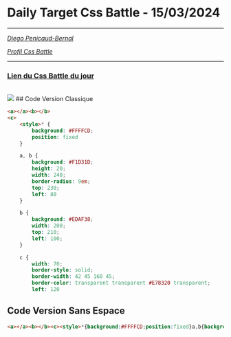 # Daily Target Css Battle - 15/03/2024

<hr>

[<em>Diego Penicaud-Bernal</em>](https://github.com/Diego-PB)

[<em>Profil Css Battle</em>](https://cssbattle.dev/player/diegopb)

<hr>

### [Lien du Css Battle du jour](https://cssbattle.dev/play/IBVI7qzZY5XqxcJGKU0q)

<br>
<img src="https://firebasestorage.googleapis.com/v0/b/cssbattleapp.appspot.com/o/user%2Fummd3POvEDfFyeFvVdOMG3OOrwE2%2Ftargets%2Ftarget_qfgJ5qA@2x.png?alt=media">
## Code Version Classique

```html
<a></a><b></b>
<c>
    <style>* {
        background: #FFFFCD;
        position: fixed
    }

    a, b {
        background: #F1D31D;
        height: 20;
        width: 240;
        border-radius: 9em;
        top: 230;
        left: 80
    }

    b {
        background: #EDAF38;
        width: 200;
        top: 210;
        left: 100;
    }

    c {
        width: 70;
        border-style: solid;
        border-width: 42 45 160 45;
        border-color: transparent transparent #E78320 transparent;
        left: 120
```

## Code Version Sans Espace

```html
<a></a><b></b><c><style>*{background:#FFFFCD;position:fixed}a,b{background:#F1D31D;height:20;width:240;border-radius:9em;top:230;left:80}b{background:#EDAF38;width:200;top:210;left:100;}c{width:70;border-style:solid;border-width:42 45 160 45;border-color:transparent transparent #E78320 transparent;left:120
```